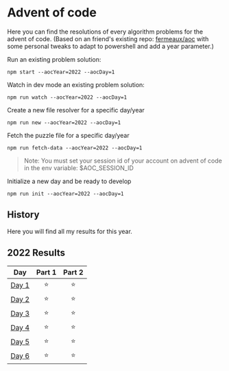 # Advent of code

Here you can find the resolutions of every algorithm problems for the advent of code. (Based on an friend's existing repo: [fermeaux/aoc](https://github.com/fermeaux/advent-of-code-2021) with some personal tweaks to adapt to powershell and add a year parameter.)

Run an existing problem solution:

```
npm start --aocYear=2022 --aocDay=1
```

Watch in dev mode an existing problem solution:

```
npm run watch --aocYear=2022 --aocDay=1
```

Create a new file resolver for a specific day/year

```
npm run new --aocYear=2022 --aocDay=1
```

Fetch the puzzle file for a specific day/year

```
npm run fetch-data --aocYear=2022 --aocDay=1
```

> Note: You must set your session id of your account on advent of code in the env variable: $AOC_SESSION_ID

Initialize a new day and be ready to develop

```
npm run init --aocYear=2022 --aocDay=1
```

## History

Here you will find all my results for this year.

<!--- advent_readme_stars table --->
## 2022 Results

| Day | Part 1 | Part 2 |
| :---: | :---: | :---: |
| [Day 1](https://adventofcode.com/2022/day/1) | ⭐ | ⭐ |
| [Day 2](https://adventofcode.com/2022/day/2) | ⭐ | ⭐ |
| [Day 3](https://adventofcode.com/2022/day/3) | ⭐ | ⭐ |
| [Day 4](https://adventofcode.com/2022/day/4) | ⭐ | ⭐ |
| [Day 5](https://adventofcode.com/2022/day/5) | ⭐ | ⭐ |
| [Day 6](https://adventofcode.com/2022/day/6) | ⭐ | ⭐ |
<!--- advent_readme_stars table --->
